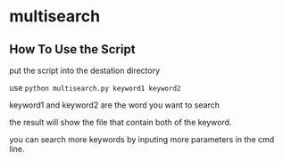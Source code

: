 # multisearch

## How To Use the Script

put the script into the destation directory

use `python multisearch.py keyword1 keyword2`


keyword1 and keyword2 are the word you want to search

the result will show the file that contain both of the keyword.

you can search more keywords by inputing more parameters in the cmd line.